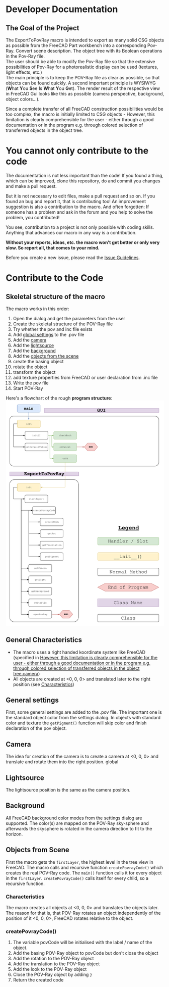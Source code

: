 # Developer Documentation

## The Goal of the Project
The ExportToPovRay macro is intended to export as many solid CSG objects as possible from the FreeCAD Part workbench into a corresponding Pov-Ray.
Convert scene description. The object tree with its
Boolean operations in the Pov-Ray file.  
The user should be able to modify the Pov-Ray file so that the
extensive possibilities of Pov-Ray for a photorealistic display
can be used (textures, light effects, etc.)  
The main principle is to keep the POV-Ray file as clear as possible,
so that objects can be found quickly.
A second important principle is WYSIWYG (**W**hat **Y**ou **S**ee **I**s **W**hat **Y**ou **G**et).
The render result of the respective view in FreeCAD Gui looks like this
as possible (camera perspective, background, object colors…).  

Since a complete transfer of all FreeCAD construction possibilities
would be too complex, the macro is initially limited to CSG objects -
However, this limitation is clearly comprehensible for the user - either through a good documentation or in the program e.g. through colored
selection of transferred objects in the object tree.

# You cannot only contribute to the code
The documentation is not less important than the code! If you found a thing, which can be improved, clone this repository, do and commit you changes and make a pull request.

But it is not necessary to edit files, make a pull request and so on. If you found an bug and report it, that is contributing too! An improvement suggestion is also a contribution to the macro.
And often forgotten: If someone has a problem and ask in the forum and you help to solve the problem, you contributed!

You see, contribution to a project is not only possible with coding skills. Anything that advances our macro in any way is a contribution.

**Without your reports, ideas, etc. the macro won't get better or only very slow. So report all, that comes to your mind.**

Before you create a new issue, please read the [Issue Guidelines](https://gitlab.com/usbhub/exporttopovray/issues/26).

# Contribute to the Code
## Skeletal structure of the macro
The macro works in this order:
1. Open the dialog and get the parameters from the user
1. Create the skeletal structure of the POV-Ray file
1. Try whether the pov and inc file exists
1. Add [global settings](#globalsettings) to the .pov file
1. Add the [camera](#camera)
1. Add the [lightsource](#lightsource)
1. Add the [background](#background)
1. Add the [objects from the scene](#objectsFromScene)
  1. create the basing object
  1. rotate the object
  1. transform the object
  1. add texture properties from FreeCAD or user declaration from .inc file
1. Write the pov file
1. Start POV-Ray

Here's a flowchart of the rough **program structure**:
![Flowchart of the macro](/doc/img/programFlow.svg)

## General Characteristics
* The macro uses a right handed koordinate system like FreeCAD (specified in [However, this limitation is clearly comprehensible for the user - either
through a good documentation or in the program e.g. through colored
selection of transferred objects in the object tree.camera](#camera))
* All objects are created at <0, 0, 0> and translated later to the right position (see [Characteristics](#characteristics))

<a name="generalsettings"></a>
## General settings
First, some general settings are added to the .pov file.
The important one is the standard object color from the settings dialog.
In objects with standard color and texture the `getPigment()` function will skip color and finish declaration of the pov object.

<a name="camera"></a>
## Camera
The idea for creation of the camera is to create a camera at <0, 0, 0> and translate and rotate them into the right position.
global
<a name="lightsource"></a>
## Lightsource
The lightsource position is the same as the camera position.

<a name="background"></a>
## Background
All FreeCAD background color modes from the settings dialog are supported.
The color(s) are mapped on the POV-Ray sky-sphere and afterwards the skysphere is rotated in the camera direction to fit to the horizon.

<a name="objectsFromScene"></a>
## Objects from Scene
First the macro gets the `firstLayer`, the highest level in the tree view in FreeCAD. The macro calls and recursive function `createPovrayCode()` which creates the real POV-Ray code. The `main()` function calls it for every object in the `firstLayer`. `createPovrayCode()` calls itself for every child, so a recursive function.

<a name="characteristics"></a>
### Characteristics
The macro creates all objects at <0, 0, 0> and translates the objects later. The reason for that is, that POV-Ray rotates an object independently of the position of it <0, 0, 0>, FreeCAD rotates relative to the object.

### createPovrayCode()
1. The variable povCode will be initialised with the label / name of the object.
2. Add the basing POV-Ray object to povCode but don't close the object
3. Add the rotation to the POV-Ray object
4. Add the translation to the POV-Ray object
5. Add the look to the POV-Ray object
6. Close the POV-Ray object by adding `}`
7. Return the created code
